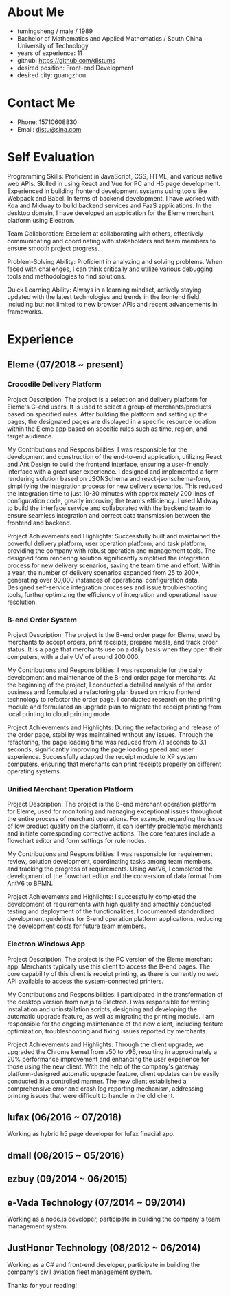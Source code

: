 # About Me
- tumingsheng / male / 1989
- Bachelor of Mathematics and Applied Mathematics / South China University of Technology
- years of experience: 11
- github: https://github.com/distums
- desired position: Front-end Development
- desired city: guangzhou
# Contact Me
- Phone: 15710608830
- Email: distu@sina.com
# Self Evaluation
Programming Skills: Proficient in JavaScript, CSS, HTML, and various native web APIs. Skilled in using React and Vue for PC and H5 page development. Experienced in building frontend development systems using tools like Webpack and Babel. In terms of backend development, I have worked with Koa and Midway to build backend services and FaaS applications. In the desktop domain, I have developed an application for the Eleme merchant platform using Electron.

Team Collaboration: Excellent at collaborating with others, effectively communicating and coordinating with stakeholders and team members to ensure smooth project progress.

Problem-Solving Ability: Proficient in analyzing and solving problems. When faced with challenges, I can think critically and utilize various debugging tools and methodologies to find solutions.

Quick Learning Ability: Always in a learning mindset, actively staying updated with the latest technologies and trends in the frontend field, including but not limited to new browser APIs and recent advancements in frameworks.
# Experience
## Eleme (07/2018 ~ present)
### Crocodile Delivery Platform
Project Description:
The project is a selection and delivery platform for Eleme's C-end users. It is used to select a group of merchants/products based on specified rules. After building the platform and setting up the pages, the designated pages are displayed in a specific resource location within the Eleme app based on specific rules such as time, region, and target audience.

My Contributions and Responsibilities:
I was responsible for the development and construction of the end-to-end application, utilizing React and Ant Design to build the frontend interface, ensuring a user-friendly interface with a great user experience.
I designed and implemented a form rendering solution based on JSONSchema and react-jsonschema-form, simplifying the integration process for new delivery scenarios. This reduced the integration time to just 10-30 minutes with approximately 200 lines of configuration code, greatly improving the team's efficiency.
I used Midway to build the interface service and collaborated with the backend team to ensure seamless integration and correct data transmission between the frontend and backend.

Project Achievements and Highlights:
Successfully built and maintained the powerful delivery platform, user operation platform, and task platform, providing the company with robust operation and management tools.
The designed form rendering solution significantly simplified the integration process for new delivery scenarios, saving the team time and effort. Within a year, the number of delivery scenarios expanded from 25 to 200+, generating over 90,000 instances of operational configuration data.
Designed self-service integration processes and issue troubleshooting tools, further optimizing the efficiency of integration and operational issue resolution.
### B-end Order System
Project Description:
The project is the B-end order page for Eleme, used by merchants to accept orders, print receipts, prepare meals, and track order status. It is a page that merchants use on a daily basis when they open their computers, with a daily UV of around 200,000.

My Contributions and Responsibilities:
I was responsible for the daily development and maintenance of the B-end order page for merchants.
At the beginning of the project, I conducted a detailed analysis of the order business and formulated a refactoring plan based on micro frontend technology to refactor the order page.
I conducted research on the printing module and formulated an upgrade plan to migrate the receipt printing from local printing to cloud printing mode.

Project Achievements and Highlights:
During the refactoring and release of the order page, stability was maintained without any issues.
Through the refactoring, the page loading time was reduced from 7.1 seconds to 3.1 seconds, significantly improving the page loading speed and user experience.
Successfully adapted the receipt module to XP system computers, ensuring that merchants can print receipts properly on different operating systems.
### Unified Merchant Operation Platform
Project Description:
The project is the B-end merchant operation platform for Eleme, used for monitoring and managing exceptional issues throughout the entire process of merchant operations. For example, regarding the issue of low product quality on the platform, it can identify problematic merchants and initiate corresponding corrective actions. The core features include a flowchart editor and form settings for rule nodes.

My Contributions and Responsibilities:
I was responsible for requirement review, solution development, coordinating tasks among team members, and tracking the progress of requirements.
Using AntV6, I completed the development of the flowchart editor and the conversion of data format from AntV6 to BPMN.

Project Achievements and Highlights:
I successfully completed the development of requirements with high quality and smoothly conducted testing and deployment of the functionalities.
I documented standardized development guidelines for B-end operation platform applications, reducing the development costs for future team members.
### Electron Windows App
Project Description:
The project is the PC version of the Eleme merchant app. Merchants typically use this client to access the B-end pages. The core capability of this client is receipt printing, as there is currently no web API available to access the system-connected printers.

My Contributions and Responsibilities:
I participated in the transformation of the desktop version from nw.js to Electron. I was responsible for writing installation and uninstallation scripts, designing and developing the automatic upgrade feature, as well as migrating the printing module.
I am responsible for the ongoing maintenance of the new client, including feature optimization, troubleshooting and fixing issues reported by merchants.

Project Achievements and Highlights:
Through the client upgrade, we upgraded the Chrome kernel from v50 to v96, resulting in approximately a 20% performance improvement and enhancing the user experience for those using the new client.
With the help of the company's gateway platform-designed automatic upgrade feature, client updates can be easily conducted in a controlled manner.
The new client established a comprehensive error and crash log reporting mechanism, addressing printing issues that were difficult to handle in the old client.
## lufax (06/2016 ~ 07/2018)
Working as hybrid h5 page developer for lufax finacial app.
## dmall (08/2015 ~ 05/2016)

## ezbuy (09/2014 ~ 06/2015)
## e-Vada Technology (07/2014 ~ 09/2014)
Working as a node.js developer, participate in building the company's team management system.
## JustHonor Technology (08/2012 ~ 06/2014)
Working as a C# and front-end developer, participate in building the company's civil aviation fleet management system.

Thanks for your reading!
